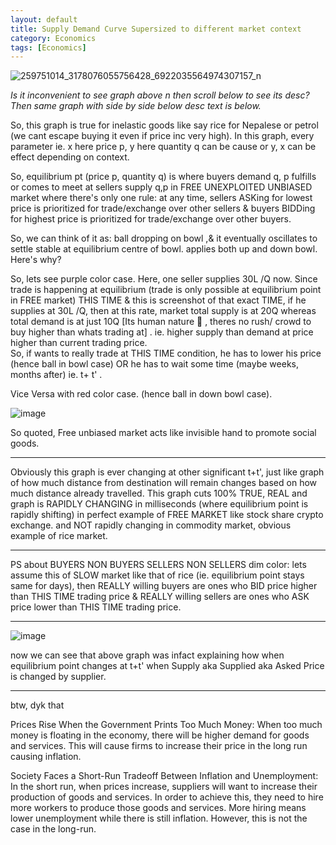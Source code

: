 ```yaml
---
layout: default
title: Supply Demand Curve Supersized to different market context
category: Economics
tags: [Economics]
---
```


![259751014_3178076055756428_6922035564974307157_n](https://user-images.githubusercontent.com/11883023/151040702-38050d7c-459b-4248-a8c6-50d8508c66c8.jpg)

_Is it inconvenient to see graph above n then scroll below to see its desc? Then same graph with side by side below desc text is below._

So, this graph is true for inelastic goods like say rice for Nepalese or petrol (we cant escape buying it even if price inc very high). In this graph, every parameter ie. x here price p,  y here quantity q can be cause or y, x can be effect depending on context.

So, equilibrium pt (price p, quantity q) is where buyers demand q, p fulfills or comes to meet at sellers supply q,p in FREE UNEXPLOITED UNBIASED market where there's only one rule: at any time, sellers ASKing for lowest price is prioritized for trade/exchange over other sellers & buyers BIDDing for highest price is prioritized for trade/exchange over other buyers.

So, we can think of it as: ball dropping on bowl ,& it eventually oscillates to settle stable at equilibrium centre of bowl. applies both up and down bowl.
Here's why?

So, lets see purple color case. Here, one seller supplies  30L  /Q now. Since trade is happening at equilibrium (trade is only possible at equilibrium point in FREE market) THIS TIME & this is screenshot of that exact TIME, if he supplies at 30L /Q, then at this rate, market total supply is at 20Q whereas total demand is at just 10Q [Its human nature 🙂 , theres no rush/ crowd to buy higher than whats trading at] . ie. higher supply than demand at price higher than current trading price.    
So, if wants to really trade at THIS TIME condition, he has to lower his price (hence ball in bowl case) OR he has to wait some time (maybe weeks, months after) ie. t+ t' . 

 Vice Versa with red color case. (hence ball in down bowl case).

![image](https://github.com/sbibek086/write-the-docs/assets/11883023/a3b2a3d7-16d0-44ae-81d8-6300ced33b9a)

So quoted, Free unbiased market acts like invisible hand to promote social goods.

----  
 
   Obviously this graph is ever changing at other significant t+t', just like graph of how much distance from destination will remain changes based on how much distance already travelled. 
      This graph cuts 100% TRUE, REAL and graph is RAPIDLY CHANGING in milliseconds (where equilibrium point is rapidly shifting) in perfect example of FREE MARKET like stock share crypto exchange. and NOT rapidly changing in commodity market, obvious example of rice market.

----

PS about BUYERS NON BUYERS SELLERS NON SELLERS dim color: lets assume this of SLOW market like that of rice (ie. equilibrium point stays same for days), 
then REALLY willing buyers are ones who BID price higher than THIS TIME trading price & 
REALLY willing sellers are ones who ASK price lower than THIS TIME trading price.

----

![image](https://user-images.githubusercontent.com/11883023/267867793-55e98815-1af7-4879-ac2e-8522d1b16ca8.png)

now we can see that above graph was infact explaining how when equilibrium point changes at t+t' when Supply aka Supplied aka Asked Price is changed by supplier.

---

btw, dyk that 

Prices Rise When the Government Prints Too Much Money: When too much money is floating in the economy, there will be higher demand for goods and services. This will cause firms to increase their price in the long run causing inflation.

Society Faces a Short-Run Tradeoff Between Inflation and Unemployment: In the short run, when prices increase, suppliers will want to increase their production of goods and services. In order to achieve this, they need to hire more workers to produce those goods and services. More hiring means lower unemployment while there is still inflation. However, this is not the case in the long-run.

